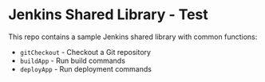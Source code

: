 # Jenkins Shared Library - Test 

This repo contains a sample Jenkins shared library with common functions:
- `gitCheckout` - Checkout a Git repository
- `buildApp` - Run build commands
- `deployApp` - Run deployment commands
